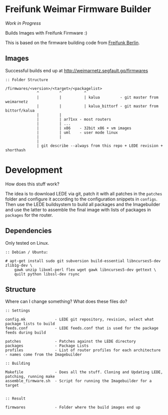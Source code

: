 # Freifunk Weimar Firmware Builder

*Work in Progress* 

Builds Images with Freifunk Firmware :)

This is based on the firmware building code from [Freifunk Berlin](https://github.com/freifunk-berlin/firmware).



## Images

Successful builds end up at http://weimarnetz.segfault.gq/firmwares

```
:: Folder Structure

/firmwares/<version>/<target>/<packagelist> 
              ^         ^          ^
              |         |          | kalua         - git master from weimarnetz
              |         |          | kalua_bittorf - git master from bittorf/kalua
              |         |
              |         | ar71xx - most routers
              |         | ... 
              |         | x86    - 32bit x86 + vm images
              |         | uml    - user mode linux
              |         | 
              |
              | git describe --always from this repo + LEDE revision + shorthash

```

# Development 

How does this stuff work? 

The idea is to download LEDE via git, patch it with all patches in the `patches` folder and configure it according to the configuration snippets in `configs`. 
Then use the LEDE buildsystem to build all packages and the Imagebuilder and use the latter to assemble the final image with lists of packages in `packages` for the router. 

## Dependencies 

Only tested on Linux. 


```
:: Debian / Ubuntu: 

# apt-get install sudo git subversion build-essential libncurses5-dev zlib1g-dev \
    gawk unzip libxml-perl flex wget gawk libncurses5-dev gettext \ 
    quilt python libssl-dev rsync 
```

## Structure  

Where can I change something? What does these files do? 

```
:: Settings

config.mk             - LEDE git repository, revision, select what package lists to build
feeds.conf            - LEDE feeds.conf that is used for the package feeds during build

patches               - Patches against the LEDE directory 
packages              - Package Lists 
profiles              - List of router profiles for each architecture - names come from the Imagebuilder

:: Building 

Makefile              - Does all the stuff. Cloning and Updating LEDE, patching, running make
assemble_firmware.sh  - Script for running the Imagebuilder for a target


:: Result 

firmwares             - Folder where the build images end up
```

